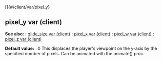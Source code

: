 []{#/client/var/pixel_y}
  ## pixel_y var (client)
  **See also:**
  :   [glide_size var (client)](ref/client/var/glide_size)
  :   [pixel_x var (client)](ref/client/var/pixel_x)
  :   [pixel_w var (client)](ref/client/var/pixel_w)
  :   [pixel_z var (client)](ref/client/var/pixel_z)
  <!-- -->
  **Default value:**
  :   0
  This displaces the player\'s viewpoint on the y-axis by the specified
  number of pixels. Can be animated with the animate() proc.